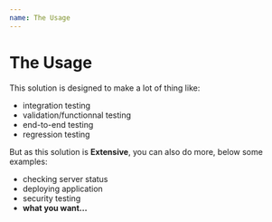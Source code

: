 ```yaml
---
name: The Usage
---
```


# The Usage

This solution is designed to make a lot of thing like:

- integration testing
- validation/functionnal testing
- end-to-end testing
- regression testing

But as this solution is **Extensive**, you can also do more, below some examples:

- checking server status
- deploying application
- security testing
- **what you want...**

